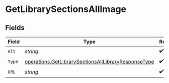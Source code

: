 # GetLibrarySectionsAllImage


## Fields

| Field                                                                                                                      | Type                                                                                                                       | Required                                                                                                                   | Description                                                                                                                | Example                                                                                                                    |
| -------------------------------------------------------------------------------------------------------------------------- | -------------------------------------------------------------------------------------------------------------------------- | -------------------------------------------------------------------------------------------------------------------------- | -------------------------------------------------------------------------------------------------------------------------- | -------------------------------------------------------------------------------------------------------------------------- |
| `Alt`                                                                                                                      | *string*                                                                                                                   | :heavy_check_mark:                                                                                                         | N/A                                                                                                                        | Episode 1                                                                                                                  |
| `Type`                                                                                                                     | [operations.GetLibrarySectionsAllLibraryResponseType](../../models/operations/getlibrarysectionsalllibraryresponsetype.md) | :heavy_check_mark:                                                                                                         | N/A                                                                                                                        | background                                                                                                                 |
| `URL`                                                                                                                      | *string*                                                                                                                   | :heavy_check_mark:                                                                                                         | N/A                                                                                                                        | /library/metadata/45521/thumb/1644710589                                                                                   |